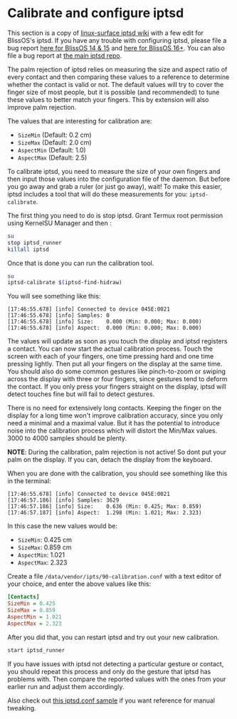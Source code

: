 # Calibrate and configure iptsd

This section is a copy of [linux-surface iptsd wiki](https://github.com/linux-surface/iptsd/wiki/Calibrating-iptsd) with a few edit for BlissOS's iptsd. If you have any trouble with configuring iptsd, please file a bug report [here for BlissOS 14 & 15](https://github.com/BlissRoms-x86/support/issues) and [here for BlissOS 16+](https://github.com/BlissOS/bug_reports/issues). You can also file a bug report at [the main iptsd repo](https://github.com/linux-surface/iptsd/issues).

The palm rejection of iptsd relies on measuring the size and aspect ratio of every contact and then comparing these values to a reference to determine whether the contact is valid or not. The default values will try to cover the finger size of most people, but it is possible (and recommended) to tune these values to better match your fingers. This by extension will also improve palm rejection.

The values that are interesting for calibration are:
 * `SizeMin` (Default: 0.2 cm)
 * `SizeMax` (Default: 2.0 cm)
 * `AspectMin` (Default: 1.0)
 * `AspectMax` (Default: 2.5)

To calibrate iptsd, you need to measure the size of your own fingers and then input those values into the configuration file of the daemon. But before you go away and grab a ruler (or just go away), wait! To make this easier, iptsd includes a tool that will do these measurements for you: `iptsd-calibrate`.

The first thing you need to do is stop iptsd. Grant Termux root permission using KernelSU Manager and then :

```bash
su
stop iptsd_runner
killall iptsd
```

Once that is done you can run the calibration tool.

```bash
su
iptsd-calibrate $(iptsd-find-hidraw)
```

You will see something like this:

```
[17:46:55.678] [info] Connected to device 045E:0021
[17:46:55.678] [info] Samples: 0
[17:46:55.678] [info] Size:    0.000 (Min: 0.000; Max: 0.000)
[17:46:55.678] [info] Aspect:  0.000 (Min: 0.000; Max: 0.000)
```

The values will update as soon as you touch the display and iptsd registers a contact. You can now start the actual calibration process. Touch the screen with each of your fingers, one time pressing hard and one time pressing lightly. Then put all your fingers on the display at the same time. You should also do some common gestures like pinch-to-zoom or swiping across the display with three or four fingers, since gestures tend to deform the contact. If you only press your fingers straight on the display, iptsd will detect touches fine but will fail to detect gestures.

There is no need for extensively long contacts. Keeping the finger on the display for a long time won't improve calibration accuracy, since you only need a minimal and a maximal value. But it has the potential to introduce noise into the calibration process which will distort the Min/Max values. 3000 to 4000 samples should be plenty.

**NOTE**: During the calibration, palm rejection is not active! So dont put your palm on the display. If you can, detach the display from the keyboard.

When you are done with the calibration, you should see something like this in the terminal:

```
[17:46:55.678] [info] Connected to device 045E:0021
[17:46:57.186] [info] Samples: 3629
[17:46:57.186] [info] Size:    0.636 (Min: 0.425; Max: 0.859)
[17:46:57.187] [info] Aspect:  1.298 (Min: 1.021; Max: 2.323)
```

In this case the new values would be:
 * `SizeMin`: 0.425 cm
 * `SizeMax`: 0.859 cm
 * `AspectMin`: 1.021
 * `AspectMax`: 2.323

Create a file `/data/vendor/ipts/90-calibration.conf` with a text editor of your choice, and enter the above values like this:

```ini
[Contacts]
SizeMin = 0.425
SizeMax = 0.859
AspectMin = 1.021
AspectMax = 2.323
```

After you did that, you can restart iptsd and try out your new calibration.

```bash
start iptsd_runner
```

If you have issues with iptsd not detecting a particular gesture or contact, you should repeat this process and only do the gesture that iptsd has problems with. Then compare the reported values with the ones from your earlier run and adjust them accordingly.

Also check out [this iptsd.conf sample](https://github.com/linux-surface/iptsd/blob/master/etc/iptsd.conf) if you want reference for manual tweaking.
